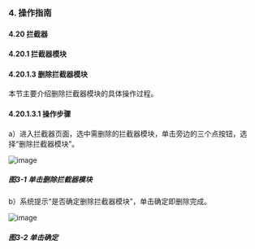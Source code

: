 ### 4. 操作指南

#### 4.20 拦截器

#### 4.20.1 拦截器模块

#### 4.20.1.3 删除拦截器模块

本节主要介绍删除拦截器模块的具体操作过程。

#### 4.20.1.3.1 操作步骤

a）进入拦截器页面，选中需删除的拦截器模块，单击旁边的三个点按钮，选择“删除拦截器模块”。

![image](https://user-images.githubusercontent.com/79617492/199923803-c765bc4a-5bab-4427-8c7f-a5f286be0dce.png)

##### 图3-1 单击删除拦截器模块

b）系统提示“是否确定删除拦截器模块”，单击确定即删除完成。

![image](https://user-images.githubusercontent.com/79617492/199923827-fff523ee-8446-4d19-bdb5-a6875d59ab7d.png)

##### 图3-2 单击确定
